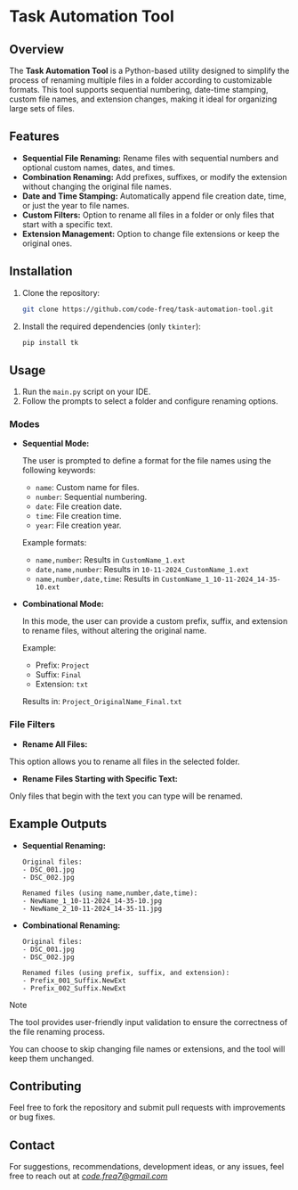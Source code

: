 # Task Automation Tool

## Overview
The **Task Automation Tool** is a Python-based utility designed to simplify the process of renaming multiple files in a folder according to customizable formats. This tool supports sequential numbering, date-time stamping, custom file names, and extension changes, making it ideal for organizing large sets of files.

## Features
- **Sequential File Renaming:** Rename files with sequential numbers and optional custom names, dates, and times.
- **Combination Renaming:** Add prefixes, suffixes, or modify the extension without changing the original file names.
- **Date and Time Stamping:** Automatically append file creation date, time, or just the year to file names.
- **Custom Filters:** Option to rename all files in a folder or only files that start with a specific text.
- **Extension Management:** Option to change file extensions or keep the original ones.

## Installation

1. Clone the repository:
    ```bash
   git clone https://github.com/code-freq/task-automation-tool.git
   ```
2. Install the required dependencies (only `tkinter`):
    ```bash
   pip install tk
   ```

## Usage
1. Run the `main.py` script on your IDE.
2. Follow the prompts to select a folder and configure renaming options.

### Modes
- **Sequential Mode:**

    The user is prompted to define a format for the file names using the following keywords:
    - `name`: Custom name for files.
    - `number`: Sequential numbering.
    - `date`: File creation date.
    - `time`: File creation time.
    - `year`: File creation year.

  Example formats:
  - `name,number`: Results in `CustomName_1.ext`
  - `date,name,number`: Results in `10-11-2024_CustomName_1.ext`
  - `name,number,date,time`: Results in `CustomName_1_10-11-2024_14-35-10.ext`


- **Combinational Mode:**

    In this mode, the user can provide a custom prefix, suffix, and extension to rename files, without altering the original name.
    
    Example:
    - Prefix: `Project`
    - Suffix: `Final`
    - Extension: `txt`
  
    Results in: `Project_OriginalName_Final.txt`

### File Filters
- **Rename All Files:**

This option allows you to rename all files in the selected folder.

- **Rename Files Starting with Specific Text:**

Only files that begin with the text you can type will be renamed.

## Example Outputs
- **Sequential Renaming:**
    ```
    Original files:
    - DSC_001.jpg
    - DSC_002.jpg
  
    Renamed files (using name,number,date,time):
    - NewName_1_10-11-2024_14-35-10.jpg
    - NewName_2_10-11-2024_14-35-11.jpg
    ```
- **Combinational Renaming:**
  ```
  Original files:
  - DSC_001.jpg
  - DSC_002.jpg
  
  Renamed files (using prefix, suffix, and extension):
  - Prefix_001_Suffix.NewExt
  - Prefix_002_Suffix.NewExt
  ```

> [!Note]
> 
> The tool provides user-friendly input validation to ensure the correctness of the file renaming process.
> 
> You can choose to skip changing file names or extensions, and the tool will keep them unchanged.

## Contributing
Feel free to fork the repository and submit pull requests with improvements or bug fixes.

## Contact
For suggestions, recommendations, development ideas, or any issues, feel free to reach out at *code.freq7@gmail.com*